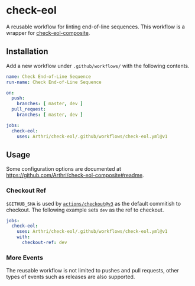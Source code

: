 # check-eol
A reusable workflow for linting end-of-line sequences. This workflow is a wrapper for [check-eol-composite](https://github.com/Arthri/check-eol-composite).

## Installation
Add a new workflow under `.github/workflows/` with the following contents.
```yml
name: Check End-of-Line Sequence
run-name: Check End-of-Line Sequence

on:
  push:
    branches: [ master, dev ]
  pull_request:
    branches: [ master, dev ]

jobs:
  check-eol:
    uses: Arthri/check-eol/.github/workflows/check-eol.yml@v1
```

## Usage
Some configuration options are documented at https://github.com/Arthri/check-eol-composite#readme.

### Checkout Ref
`$GITHUB_SHA` is used by [`actions/checkout@v3`](https://github.com/actions/checkout/tree/v3) as the default commitish to checkout. The following example sets `dev` as the ref to checkout.
```yml
jobs:
  check-eol:
    uses: Arthri/check-eol/.github/workflows/check-eol.yml@v1
    with:
      checkout-ref: dev
```

### More Events
The reusable workflow is not limited to pushes and pull requests, other types of events such as releases are also supported.
